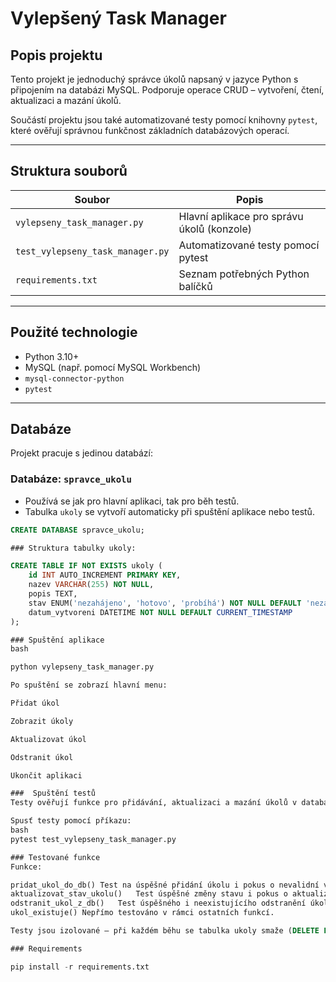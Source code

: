# Vylepšený Task Manager

##  Popis projektu

Tento projekt je jednoduchý správce úkolů napsaný v jazyce Python s připojením na databázi MySQL. Podporuje operace CRUD – vytvoření, čtení, aktualizaci a mazání úkolů.

Součástí projektu jsou také automatizované testy pomocí knihovny `pytest`, které ověřují správnou funkčnost základních databázových operací.

---

## Struktura souborů

| Soubor                        | Popis                                      |
|------------------------------|---------------------------------------------|
| `vylepseny_task_manager.py`  | Hlavní aplikace pro správu úkolů (konzole)  |
| `test_vylepseny_task_manager.py` | Automatizované testy pomocí pytest         |
| `requirements.txt`           | Seznam potřebných Python balíčků            |

---

## Použité technologie

- Python 3.10+
- MySQL (např. pomocí MySQL Workbench)
- `mysql-connector-python`
- `pytest`

---

##  Databáze

Projekt pracuje s jedinou databází:

### Databáze: `spravce_ukolu`

- Používá se jak pro hlavní aplikaci, tak pro běh testů.
- Tabulka `ukoly` se vytvoří automaticky při spuštění aplikace nebo testů.

```sql
CREATE DATABASE spravce_ukolu;

### Struktura tabulky ukoly:

CREATE TABLE IF NOT EXISTS ukoly (
    id INT AUTO_INCREMENT PRIMARY KEY,
    nazev VARCHAR(255) NOT NULL,
    popis TEXT,
    stav ENUM('nezahájeno', 'hotovo', 'probíhá') NOT NULL DEFAULT 'nezahájeno',
    datum_vytvoreni DATETIME NOT NULL DEFAULT CURRENT_TIMESTAMP
);

### Spuštění aplikace
bash

python vylepseny_task_manager.py

Po spuštění se zobrazí hlavní menu:

Přidat úkol

Zobrazit úkoly

Aktualizovat úkol

Odstranit úkol

Ukončit aplikaci

###  Spuštění testů
Testy ověřují funkce pro přidávání, aktualizaci a mazání úkolů v databázi.

Spusť testy pomocí příkazu:
bash
pytest test_vylepseny_task_manager.py

### Testované funkce
Funkce:

pridat_ukol_do_db()	Test na úspěšné přidání úkolu i pokus o nevalidní vložení (bez názvu).
aktualizovat_stav_ukolu()	Test úspěšné změny stavu i pokus o aktualizaci neexistujícího úkolu.
odstranit_ukol_z_db()	Test úspěšného i neexistujícího odstranění úkolu.
ukol_existuje()	Nepřímo testováno v rámci ostatních funkcí.

Testy jsou izolované – při každém běhu se tabulka ukoly smaže (DELETE FROM ukoly), což zajišťuje konzistentní prostředí pro každý test.

### Requirements

pip install -r requirements.txt



